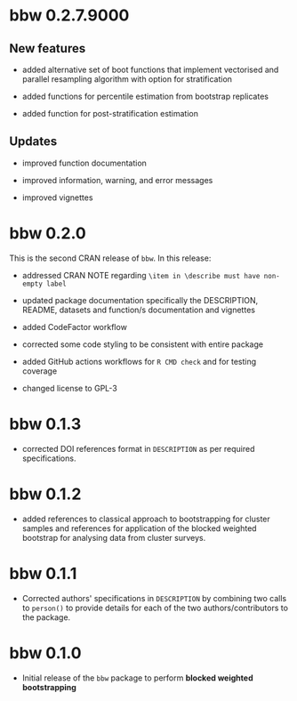 # bbw 0.2.7.9000

## New features

* added alternative set of boot functions that implement vectorised and parallel resampling algorithm with option for stratification

* added functions for percentile estimation from bootstrap replicates

* added function for post-stratification estimation

## Updates

* improved function documentation

* improved information, warning, and error messages

* improved vignettes


# bbw 0.2.0

This is the second CRAN release of `bbw`. In this release:

* addressed CRAN NOTE regarding `\item in \describe must have non-empty label`

* updated package documentation specifically the DESCRIPTION, README, 
datasets and function/s documentation and vignettes

* added CodeFactor workflow

* corrected some code styling to be consistent with entire package

* added GitHub actions workflows for `R CMD check` and for testing coverage

* changed license to GPL-3

# bbw 0.1.3

* corrected DOI references format in `DESCRIPTION` as per required
specifications.

# bbw 0.1.2

* added references to classical approach to bootstrapping for cluster samples 
and references for application of the blocked weighted bootstrap for analysing 
data from cluster surveys.

# bbw 0.1.1

* Corrected authors' specifications in `DESCRIPTION` by combining two calls 
to `person()` to provide details for each of the two authors/contributors to 
the package.

# bbw 0.1.0

* Initial release of the `bbw` package to perform **blocked weighted bootstrapping**
